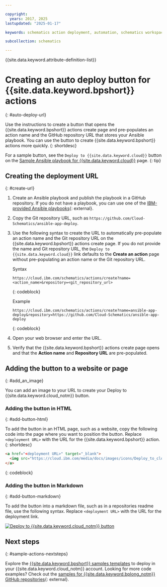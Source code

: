```yaml
---

copyright:
  years: 2017, 2025
lastupdated: "2025-01-17"

keywords: schematics action deployment, automation, schematics workspace,  schematics workspace creation, auto deploy

subcollection: schematics

---
```


{{site.data.keyword.attribute-definition-list}}

# Creating an auto deploy button for {{site.data.keyword.bpshort}} actions
{: #auto-deploy-url}

Use the instructions to create a button that opens the {{site.data.keyword.bpshort}} actions create page and pre-populates an action name and the GitHub repository URL that stores your Ansible playbook. You can use the button to create {{site.data.keyword.bpshort}} actions more quickly.
{: shortdesc}

For a sample button, see the `Deploy to {{site.data.keyword.cloud}}` button on the [Sample Ansible playbook for {{site.data.keyword.cloud}}](/docs/schematics?topic=schematics-sample_actiontemplates) page.
{: tip}

## Creating the deployment URL
{: #create-url}

1. Create an Ansible playbook and publish the playbook in a GitHub repository. If you do not have a playbook, you can use one of the [IBM-provided Ansible playbooks](https://github.com/Cloud-Schematics/?q=Ansible&type=&language=&sort=){: external}.
2. Copy the Git repository URL, such as `https://github.com/Cloud-Schematics/ansible-app-deploy`.
3. Use the following syntax to create the URL to automatically pre-populate an action name and the Git repository URL on the {{site.data.keyword.bpshort}} actions create page. If you do not provide the name and Git repository URL, the `Deploy to {{site.data.keyword.cloud}}` link defaults to the **Create an action** page without pre-populating an action name or the Git repository URL.

    Syntax

    ```text
    https://cloud.ibm.com/schematics/actions/create?name=<action_name>&repository=<git_repository_url>
    ```
    {: codeblock}

    Example

    ```text
    https://cloud.ibm.com/schematics/actions/create?name=ansible-app-deploy&repository=https://github.com/Cloud-Schematics/ansible-app-deploy
    ```
    {: codeblock}

4. Open your web browser and enter the URL.
5. Verify that the {{site.data.keyword.bpshort}} actions create page opens and that the **Action name** and **Repository URL** are pre-populated.

## Adding the button to a website or page
{: #add_an_image}

You can add an image to your URL to create your Deploy to {{site.data.keyword.cloud_notm}} button.

### Adding the button in HTML
{: #add-button-html}

To add the button in an HTML page, such as a website, copy the following code into the page where you want to position the button. Replace `<deployment URL>` with the URL for the {{site.data.keyword.bpshort}} action.
{: shortdesc}

```html
<a href="<deployment URL>" target="_blank">
  <img src="https://cloud.ibm.com/media/docs/images/icons/Deploy_to_cloud.svg" alt="Deploy to IBM Cloud button">
</a>
```
{: codeblock}

### Adding the button in Markdown
{: #add-button-markdown}

To add the button into a markdown file, such as in a repositories readme file, use the following syntax. Replace `<deployment URL>` with the URL for the deployment link.

[![Deploy to {{site.data.keyword.cloud_notm}} button](https://cloud.ibm.com/media/docs/images/icons/Deploy_to_cloud.svg)](<deployment URL>)

## Next steps
{: #sample-actions-nextsteps}

Explore the [{{site.data.keyword.bpshort}} samples templates](/docs/schematics?topic=schematics-sample_actiontemplates) to deploy in your {{site.data.keyword.cloud_notm}} account.
Looking for more code examples? Check out the [samples for {{site.data.keyword.bplong_notm}} GitHub repositories](https://github.com/Cloud-Schematics?q=Ansible&type=all&language=&sort=){: external}.
